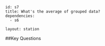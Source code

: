 ````
id: s7
title: What's the average of grouped data?
dependencies:
  - s6

layout: station
````
##Key Questions